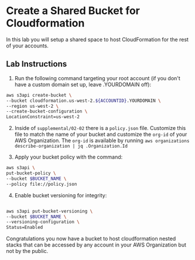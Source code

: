 # Create a Shared Bucket for Cloudformation

In this lab you will setup a shared space to host CloudFormation for the rest of your accounts.


## Lab Instructions

1. Run the following command targeting your root account (if you don't have a custom domain set up, leave .YOURDOMAIN off): 
``` bash
aws s3api create-bucket \
--bucket cloudformation.us-west-2.${ACCOUNTID}.YOURDOMAIN \
--region us-west-2 \
--create-bucket-configuration \
LocationConstraint=us-west-2
```

2. Inside of `supplemental/02-02` there is a `policy.json` file.  Customize this file to match the name of your bucket and customize the `org-id` of your AWS Organization.  The `org-id` is available
by running `aws organizations describe-organization | jq .Organization.Id`

3. Apply your bucket policy with the command:
``` bash
aws s3api \
put-bucket-policy \
--bucket $BUCKET_NAME \
--policy file://policy.json
```

4. Enable bucket versioning for integrity:
``` bash

aws s3api put-bucket-versioning \
--bucket $BUCKET_NAME \
--versioning-configuration \
Status=Enabled

```

Congratulations you now have a bucket to host cloudformation nested stacks that can be accessed by any account in your AWS Organization but not by the public.
